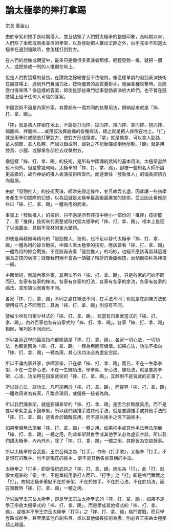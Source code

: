# 論太極拳的摔打拿踢

宗長
葉金山

由於拳架和推手長時期侵入，並且佔領了人們對太極拳的整個印象，長時期以來，人們除了柔軟或剛柔並濟的拳架，以及發勁把人推出丈餘之外，似乎完全不知道太極拳在遇到強敵時，會怎樣打倒對方。

在人們的想像或期望中，最多只是像很多表演者那樣，輕輕發勁一推，就把一個人，或把排成一列的人推倒在地上。

但是人們對這樣的發勁，在讚賞之餘總會忍不住地問，像這樣單調的發勁表演技術在競技場上，遇到外門身強力壯，技術優異的高質量對手，施展各種攻擊時，真能應付得來嗎？像這樣的答案，即使是那些專門從事發勁表演的大師們，也不曾在競技場上給予任何人可信的答案。

中國武術不論是內家外家，其實都有一個共同的技擊用法，歸納起來就是「摔、打、拿、踢」。

「摔」就是將人摔倒在地上，不論是打而摔、拋而摔、推而摔、拿而摔、抱而摔、踼而摔、拌而摔......或用跤法撕崩捅的各種摔法，總之就是把人摔倒在地上。「打」就是用拳肘或頭去打擊對方，使對方形成傷害。「拿」就是擒拿，可以拿人勁路，拿人關節，拿人肢體，而加以鎖或制，讓對之不能動彈或倒地壓制。「踢」就是用膝貫、小腿、或腳掌各部位去攻擊對方。

像這樣「摔、打、拿、踢」的技術，是所有中國傳統武術的基本用法，太極拳當然也不例外。但是曾幾何時，太極拳的「摔、打、拿、踢」，卻被一些知名大師所謂更高級的，故作神祕的推人表演技術所取代，而逐漸往「發勁推人」的偏長謬誤方向發展。

由於「發勁推人」的技術表演，經常先設定條件，並且故弄玄虛，因此讓一些初學者產生不切實際的幻想，以為這就是太極拳最高級最厲害的技術，並且因此看輕那些以「摔、打、拿、踢」一體為用的武者。

事實上「發勁推人」的技術，只不過是所有摔技中極小一部份的「推摔」技術罷了，用「推摔」技術來代表整或取代個太極拳的「摔、打、拿、踢」，根本上是犯了以偏蓋全、見樹不見林的重大錯誤。

即使是再精微再精巧的「發勁推人」技術，也不足以替代太極拳「摔、打、拿、踢」一體為用的綜合戰技，中國人看太極拳的技術，應該要看「摔、打、拿、踢」一體為用的綜合戰技，不應該再去看「發勁推人」的巧妙，也絕不應該再崇拜這種偏長之技的表演；就像我們絕不會為一頭驢子精妙的後腿踢技，而傾倒崇拜為神技一般。

中國武術，無論內家外家，其用法不外「摔、打、拿、踢」，只是各家的巧妙不同而已。各家有各家的摔法，各家有各家的打法，各家有各家的拿法，各家有各家的踢法，其形類似而實有不同。

各家「摔、打、拿、踢」不同之處在練法不同，在手法不同；也就是在訓練方法和使用技巧上不同而已；其為「摔、打、拿、踢」則沒有不同。

譬如少林有自家少林式的「摔、打、拿、踢」，武當有自家武當式的「摔、打、拿、踢」，內外百家也各有自家式的「摔、打、拿、踢」。各家「摔、打、拿、踢」相同，唯巧妙不同而已。

所以各家武學的最高指向都應該是「摔、打、拿、踢」，各家一切心法，一切功法，也都是因為「摔、打、拿、踢」一體為用而有價值。如果心法，功法不指向「摔、打、拿、踢」一體為用，其心法功法必為虛妄空談。

所以不論內家外家，求師習拳，只在學「摔、打、拿、踢」而已，不在一生學拳架，不在一生參心法，不在一生練功法。學拳架、參心法、練功法，就是要將拳架、心法、功法用在自家武術的「摔、打、拿、踢」，其餘則不是習武的正事了。

所以談心法，談功法，凡可施用於「摔、打、拿、踢」，而提昇「摔、打、拿、踢」一體為用者為有真，凡繁言瑣詞，或偏長一技者為偽。

所以我們講拳架，就是要講拳架的「摔、打、拿、踢」是否合於臨敵真用，而不是要以拳架之高下論拳架，所以我們講推手或其他手法，就是要講推手或其他手法的「摔、打、拿、踢」是否合於臨敵真用，而不是以推手之高下論推手。

如果拳架無法施展「摔、打、拿、踢」一體之用，如果推手或其他手法無法施展「摔、打、拿、踢」一體之用，則此拳架與推手或其他手法必為虛妄空談。所以我們講太極拳，內內外外，除了「摔、打、拿、踢」一體之用，其餘皆為空談餘事。

所以太極拳綜合武藝，王宗岳稱之為「打手」，作有《打手歌》，太極拳「打手」不是現在的散手、也不是現在的推手....更不是其他各家自稱的手法。

太極拳之「打手」即是傳統武術之「摔、打、拿、踢」統名為「打」，此「打」就像太極拳的「拳」字，不是單純用拳打人而已，「打手」之「打」即是格鬥實戰之「打」。故知太極拳重點不在於拳架，不在於推手，不在於心法，不在於功法，而在實戰時「摔、打、拿、踢」一體之用。

所以說學王宗岳太極拳，即是學王宗岳太極拳式的「摔、打、拿、踢」，如果不是學王宗岳太極拳式的「摔、打、拿、踢」，而是學成其他樣式的「摔、打、拿、踢」，或根本不學王宗岳太極拳「打手」之「摔、打、拿、踢」格鬥實戰，而只學套路或推手，甚至學其他自創名目，或以其他偏長技術為傲，則必與王宗岳太極拳越走越遠。